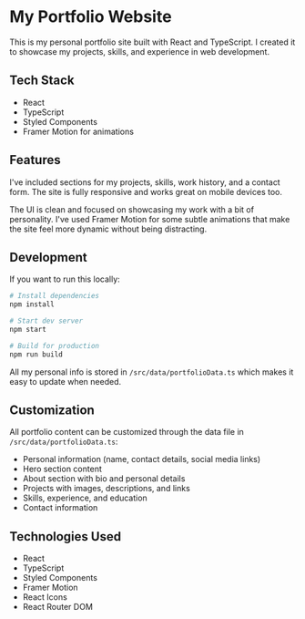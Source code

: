 # My Portfolio Website

This is my personal portfolio site built with React and TypeScript. I created it to showcase my projects, skills, and experience in web development.

## Tech Stack

- React 
- TypeScript
- Styled Components
- Framer Motion for animations

## Features

I've included sections for my projects, skills, work history, and a contact form. The site is fully responsive and works great on mobile devices too.

The UI is clean and focused on showcasing my work with a bit of personality. I've used Framer Motion for some subtle animations that make the site feel more dynamic without being distracting.

## Development

If you want to run this locally:

```bash
# Install dependencies
npm install

# Start dev server
npm start

# Build for production
npm run build
```

All my personal info is stored in `/src/data/portfolioData.ts` which makes it easy to update when needed.

## Customization

All portfolio content can be customized through the data file in `/src/data/portfolioData.ts`:

- Personal information (name, contact details, social media links)
- Hero section content
- About section with bio and personal details
- Projects with images, descriptions, and links
- Skills, experience, and education
- Contact information

## Technologies Used

- React
- TypeScript
- Styled Components
- Framer Motion
- React Icons
- React Router DOM
